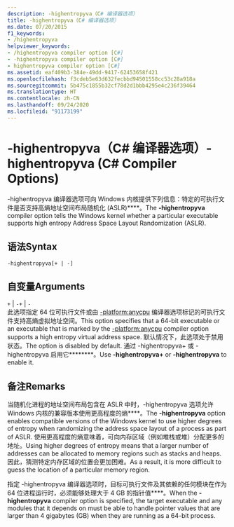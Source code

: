 ```yaml
---
description: -highentropyva（C# 编译器选项）
title: -highentropyva（C# 编译器选项）
ms.date: 07/20/2015
f1_keywords:
- /highentropyva
helpviewer_keywords:
- /highentropyva compiler option [C#]
- -highentropyva compiler option [C#]
- highentropyva compiler option [C#]
ms.assetid: eaf409b3-384e-49dd-9417-62453658f421
ms.openlocfilehash: f3cdeb5e63d632fecbbd94501558cc53c28a918a
ms.sourcegitcommit: 5b475c1855b32cf78d2d1bbb4295e4c236f39464
ms.translationtype: HT
ms.contentlocale: zh-CN
ms.lasthandoff: 09/24/2020
ms.locfileid: "91173199"
---
```

# <a name="-highentropyva-c-compiler-options"></a><span data-ttu-id="7b664-103">-highentropyva（C# 编译器选项）</span><span class="sxs-lookup"><span data-stu-id="7b664-103">-highentropyva (C# Compiler Options)</span></span>

<span data-ttu-id="7b664-104">-highentropyva 编译器选项可向 Windows 内核提供下列信息：特定的可执行文件是否支持高熵地址空间布局随机化 (ASLR)\*\*\*\*。</span><span class="sxs-lookup"><span data-stu-id="7b664-104">The **-highentropyva** compiler option tells the Windows kernel whether a particular executable supports high entropy Address Space Layout Randomization (ASLR).</span></span>  
  
## <a name="syntax"></a><span data-ttu-id="7b664-105">语法</span><span class="sxs-lookup"><span data-stu-id="7b664-105">Syntax</span></span>  
  
```console  
-highentropyva[+ | -]  
```  
  
## <a name="arguments"></a><span data-ttu-id="7b664-106">自变量</span><span class="sxs-lookup"><span data-stu-id="7b664-106">Arguments</span></span>  

 <span data-ttu-id="7b664-107">`+` &#124; `-`</span><span class="sxs-lookup"><span data-stu-id="7b664-107">`+` &#124; `-`</span></span>  
 <span data-ttu-id="7b664-108">此选项指定 64 位可执行文件或由 [-platform:anycpu](./platform-compiler-option.md) 编译器选项标记的可执行文件支持高熵虚拟地址空间。</span><span class="sxs-lookup"><span data-stu-id="7b664-108">This option specifies that a 64-bit executable or an executable that is marked by the [-platform:anycpu](./platform-compiler-option.md) compiler option supports a high entropy virtual address space.</span></span> <span data-ttu-id="7b664-109">默认情况下，此选项处于禁用状态。</span><span class="sxs-lookup"><span data-stu-id="7b664-109">The option is disabled by default.</span></span> <span data-ttu-id="7b664-110">通过 -highentropyva+ 或 -highentropyva 启用它\*\*\*\*\*\*\*\*。</span><span class="sxs-lookup"><span data-stu-id="7b664-110">Use **-highentropyva+** or **-highentropyva** to enable it.</span></span>  
  
## <a name="remarks"></a><span data-ttu-id="7b664-111">备注</span><span class="sxs-lookup"><span data-stu-id="7b664-111">Remarks</span></span>  

 <span data-ttu-id="7b664-112">当随机化进程的地址空间布局包含在 ASLR 中时，-highentropyva 选项允许 Windows 内核的兼容版本使用更高程度的熵\*\*\*\*。</span><span class="sxs-lookup"><span data-stu-id="7b664-112">The **-highentropyva** option enables compatible versions of the Windows kernel to use higher degrees of entropy when randomizing the address space layout of a process as part of ASLR.</span></span> <span data-ttu-id="7b664-113">使用更高程度的熵意味着，可向内存区域（例如堆栈或堆）分配更多的地址。</span><span class="sxs-lookup"><span data-stu-id="7b664-113">Using higher degrees of entropy means that a larger number of addresses can be allocated to memory regions such as stacks and heaps.</span></span> <span data-ttu-id="7b664-114">因此，猜测特定内存区域的位置会更加困难。</span><span class="sxs-lookup"><span data-stu-id="7b664-114">As a result, it is more difficult to guess the location of a particular memory region.</span></span>  
  
 <span data-ttu-id="7b664-115">指定 -highentropyva 编译器选项时，目标可执行文件及其依赖的任何模块在作为 64 位进程运行时，必须能够处理大于 4 GB 的指针值\*\*\*\*。</span><span class="sxs-lookup"><span data-stu-id="7b664-115">When the **-highentropyva** compiler option is specified, the target executable and any modules that it depends on must be able to handle pointer values that are larger than 4 gigabytes (GB) when they are running as a 64-bit process.</span></span>
